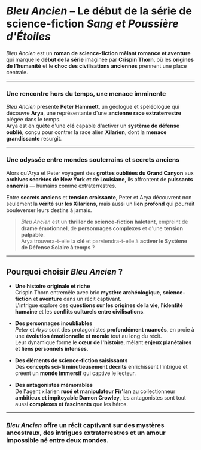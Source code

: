 # *Bleu Ancien* – Le début de la série de science-fiction *Sang et Poussière d'Étoiles*

*Bleu Ancien* est un **roman de science-fiction mêlant romance et aventure** qui marque le **début de la série** imaginée par **Crispin Thorn**, où les **origines de l'humanité** et le **choc des civilisations anciennes** prennent une place centrale.

---

### Une rencontre hors du temps, une menace imminente

*Bleu Ancien* présente **Peter Hammett**, un géologue et spéléologue qui découvre **Arya**, une représentante d'une **ancienne race extraterrestre** piégée dans le temps.  
Arya est en quête d'une **clé** capable d'activer un **système de défense oublié**, conçu pour contrer la race alien **Xilarien**, dont la **menace grandissante** resurgit.

---

### Une odyssée entre mondes souterrains et secrets anciens

Alors qu'Arya et Peter voyagent des **grottes oubliées du Grand Canyon** aux **archives secrètes de New York et de Louisiane**, ils affrontent de **puissants ennemis** — humains comme extraterrestres.

Entre **secrets anciens** et **tension croissante**, Peter et Arya découvrent non seulement la **vérité sur les Xilariens**, mais aussi un **lien profond** qui pourrait bouleverser leurs destins à jamais.

> *Bleu Ancien* est un **thriller de science-fiction haletant**, empreint de **drame émotionnel**, de **personnages complexes** et d'une **tension palpable**.  
> Arya trouvera-t-elle la **clé** et parviendra-t-elle à **activer le Système de Défense Solaire à temps** ?

---

## Pourquoi choisir *Bleu Ancien* ?

- **Une histoire originale et riche**  
  Crispin Thorn entremêle avec brio **mystère archéologique**, **science-fiction** et **aventure** dans un récit captivant.  
  L'intrigue explore des **questions sur les origines de la vie**, l'**identité humaine** et les **conflits culturels entre civilisations**.

- **Des personnages inoubliables**  
  *Peter* et *Arya* sont des protagonistes **profondément nuancés**, en proie à une **évolution émotionnelle et morale** tout au long du récit.  
  Leur dynamique forme le **cœur de l'histoire**, mêlant **enjeux planétaires** et **liens personnels intenses**.

- **Des éléments de science-fiction saisissants**  
  Des **concepts sci-fi minutieusement décrits** enrichissent l'intrigue et créent un **monde immersif** qui captive le lecteur.

- **Des antagonistes mémorables**  
  De l'agent xilarien **rusé et manipulateur Fir'lan** au collectionneur **ambitieux et impitoyable Damon Crowley**, les antagonistes sont tout aussi **complexes et fascinants** que les héros.

---

### *Bleu Ancien* offre un **récit captivant** sur des **mystères ancestraux**, des **intrigues extraterrestres** et un **amour impossible** né entre deux mondes.
